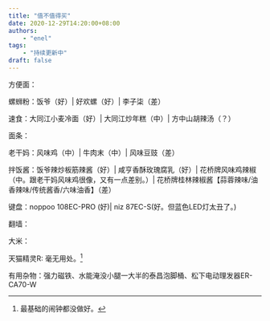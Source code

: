 ```yaml
---
title: "值不值得买"
date: 2020-12-29T14:20:00+08:00
authors:
    - "enel"
tags: 
    - "持续更新中"
draft: false
---
```

方便面：

螺蛳粉：饭爷（好）| 好欢螺（好）| 李子柒（差）

速食：大同江小麦冷面（好）| 大同江炒年糕（中）| 方中山胡辣汤（？）

面条：

老干妈：风味鸡（中）| 牛肉末（中）| 风味豆豉（差）

拌饭酱：饭爷辣炒板筋辣酱（好）| 咸亨香酥玫瑰腐乳（好）|  花桥牌风味鸡辣椒（中。跟老干妈风味鸡很像，又有一点差别。）| 花桥牌桂林辣椒酱【蒜蓉辣味/油香辣味/传统酱香/六味油香】（差）

键盘：noppoo 108EC-PRO (好)| niz 87EC-S(好。但蓝色LED灯太丑了。)

翻墙：

大米：

天猫精灵R: 毫无用处。[^1]

有用杂物：强力磁铁、水能淹没小腿一大半的泰昌泡脚桶、松下电动理发器ER-CA70-W

[^1]: 最基础的闹钟都没做好。

<!-- todo：

添加链接，淘宝客、京粉 

-->
